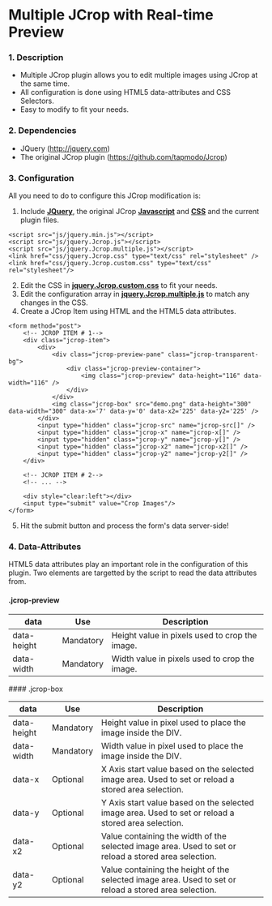 # Multiple JCrop with Real-time Preview

### 1. Description

* Multiple JCrop plugin allows you to edit multiple images using JCrop at the same time. 
* All configuration is done using HTML5 data-attributes and CSS Selectors.
* Easy to modify to fit your needs.

### 2. Dependencies
* JQuery (http://jquery.com)
* The original JCrop plugin (https://github.com/tapmodo/Jcrop)

### 3. Configuration
All you need to do to configure this JCrop modification is:

1.  Include **[JQuery](js/jquery.min.js)**, the original JCrop **[Javascript](js/jquery.Jcrop.js)** and **[CSS](css/jquery.Jcrop.css)** and the current plugin files.

```
<script src="js/jquery.min.js"></script>
<script src="js/jquery.Jcrop.js"></script>
<script src="js/jquery.Jcrop.multiple.js"></script>
<link href="css/jquery.Jcrop.css" type="text/css" rel="stylesheet" />
<link href="css/jquery.Jcrop.custom.css" type="text/css" rel="stylesheet"/>
```
2.  Edit the CSS in **[jquery.Jcrop.custom.css](css/jquery.Jcrop.custom.css)** to fit your needs.
3.  Edit the configuration array in **[jquery.Jcrop.multiple.js](js/jquery.Jcrop.multiple.js)** to match any changes in the CSS.
4.  Create a JCrop Item using HTML and the HTML5 data attributes.
```
<form method="post">
	<!-- JCROP ITEM # 1-->
	<div class="jcrop-item">
		<div>		
			<div class="jcrop-preview-pane" class="jcrop-transparent-bg">
				<div class="jcrop-preview-container">
					<img class="jcrop-preview" data-height="116" data-width="116" />
				</div>				
			</div>	
			<img class="jcrop-box" src="demo.png" data-height="300" data-width="300" data-x='7' data-y='0' data-x2='225' data-y2='225' />
		</div>	
		<input type="hidden" class="jcrop-src" name="jcrop-src[]" />
		<input type="hidden" class="jcrop-x" name="jcrop-x[]" />
		<input type="hidden" class="jcrop-y" name="jcrop-y[]" />
		<input type="hidden" class="jcrop-x2" name="jcrop-x2[]" />
		<input type="hidden" class="jcrop-y2" name="jcrop-y2[]" />
	</div>	

	<!-- JCROP ITEM # 2-->
	<!-- ... -->
	
	<div style="clear:left"></div>
	<input type="submit" value="Crop Images"/>
</form>	
```
5.  Hit the submit button and process the form's data server-side!


### 4. Data-Attributes
HTML5 data attributes play an important role in the configuration of this plugin. Two elements are targetted by the script to read the data attributes from.

#### .jcrop-preview
<table>
<thead>
  <tr>
		<th>data</th>
		<th>Use</th>
		<th>Description</th>
	</tr>
</thead>
<tbody>
	<tr>
		<td>data-height</td>
		<td>Mandatory</td>
		<td>Height value in pixels used to crop the image.</td>
	</tr>
	<tr>
		<td>data-width</td>
		<td>Mandatory</td>
		<td>Width value in pixels used to crop the image.</td>
	</tr>
</tbody>
</table>
#### .jcrop-box
<table>
<thead>
	<tr>
		<th>data</th>
		<th>Use</th>
		<th>Description</th>
	</tr>
</thead>
<tbody>
	<tr>
		<td>data-height</td>
		<td>Mandatory</td>
		<td>Height value in pixel used to place the image inside the DIV.</td>
	</tr>
	<tr>
		<td>data-width</td>
		<td>Mandatory</td>
		<td>Width value in pixel used to place the image inside the DIV.</td>
	</tr>
	<tr>
		<td>data-x</td>
		<td>Optional</td>
		<td>X Axis start value based on the selected image area. 
    Used to set or reload a stored area selection.</td>
	</tr>
	<tr>
		<td>data-y</td>
		<td>Optional</td>
		<td>Y Axis start value based on the selected image area. 
    Used to set or reload a stored area selection.</td>
	</tr>
	<tr>
		<td>data-x2</td>
		<td>Optional</td>
		<td>Value containing the width of the selected image area. 
    Used to set or reload a stored area selection.</td>
	</tr>
	<tr>
		<td>data-y2</td>
		<td>Optional</td>
		<td>Value containing the height of the selected image area.
    Used to set or reload a stored area selection.</td>
	</tr>
</tbody>
</table>
